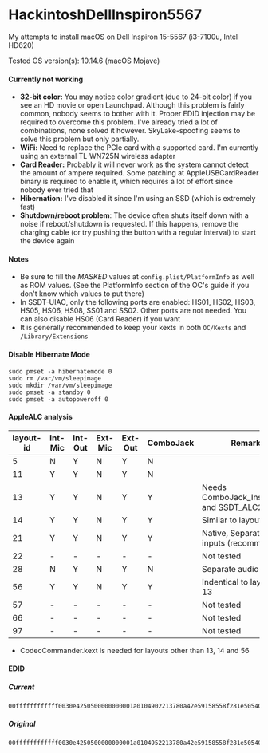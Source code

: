 # HackintoshDellInspiron5567
My attempts to install macOS on Dell Inspiron 15-5567 (i3-7100u, Intel HD620)

Tested OS version(s): 10.14.6 (macOS Mojave)

#### Currently not working
- **32-bit color:** You may notice color gradient (due to 24-bit color) if you see an HD movie or
  open Launchpad. Although this problem is fairly common, nobody seems to bother with it.
  Proper EDID injection may be required to overcome this problem. I've already tried a lot of
  combinations, none solved it however. SkyLake-spoofing seems to solve this problem but
  only partially.
- **WiFi:** Need to replace the PCIe card with a supported card. I'm currently using an external
  TL-WN725N wireless adapter
- **Card Reader:** Probably it will never work as the system cannot detect the amount of ampere
  required. Some patching at AppleUSBCardReader binary is required to enable it, which requires
  a lot of effort since nobody ever tried that
- **Hibernation:** I've disabled it since I'm using an SSD (which is extremely fast)
- **Shutdown/reboot problem**: The device often shuts itself down with a noise if reboot/shutdown is requested. If this happens, remove the charging cable (or try pushing the button with a regular interval) to start the device again

#### Notes
- Be sure to fill the *MASKED* values at `config.plist/PlatformInfo` as well as ROM values. (See the PlatformInfo section of the OC's guide if you don't know which values to put there)
- In SSDT-UIAC, only the following ports are enabled: HS01, HS02, HS03, HS05, HS06, HS08, SS01 and SS02. Other ports are not needed. You can also disable HS06 (Card Reader) if you want
- It is generally recommended to keep your kexts in both `OC/Kexts` and `/Library/Extensions`

#### Disable Hibernate Mode
```
sudo pmset -a hibernatemode 0
sudo rm /var/vm/sleepimage
sudo mkdir /var/vm/sleepimage
sudo pmset -a standby 0
sudo pmset -a autopoweroff 0
```

#### AppleALC analysis

| layout-id | Int-Mic | Int-Out | Ext-Mic | Ext-Out | ComboJack | Remarks
| --- | --- | --- | --- | --- | --- | ---
| 5 | N | Y | N | Y | N |
| 11 | Y | Y | N | Y | N |
| 13 | Y | Y | N | Y | Y | Needs ComboJack_Installer.zip and SSDT_ALC256
| 14 | Y | Y | N | Y | Y | Similar to layout-id 13
| 21 | Y | Y | N | Y | Y | Native, Separate audio inputs (recommended)
| 22 | - | - | - | - | - | Not tested
| 28 | N | Y | N | Y | N | Separate audio outputs
| 56 | Y | Y | N | Y | Y | Indentical to layout-id 13
| 57 | - | - | - | - | - | Not tested
| 66 | - | - | - | - | - | Not tested
| 97 | - | - | - | - | - | Not tested

* CodecCommander.kext is needed for layouts other than 13, 14 and 56

#### EDID
##### Current
```
00ffffffffffff0030e4250500000000001a0104902213780a42e59158558f281e505400000001010101010101010101010101010101d01d56f4500016303020350058c21000001ad91756f4500016303020350058c21000001a000000fe004839374831803135365748550a0000000000004131940010000009010a20200092
```
##### Original
```
00ffffffffffff0030e4250500000000001a0104952213780a42e59158558f281e505400000001010101010101010101010101010101d01d56f4500016303020350058c21000001ad91756f4500016303020350058c21000001a000000fe004839374831803135365748550a0000000000004131940010000009010a2020008d
```
